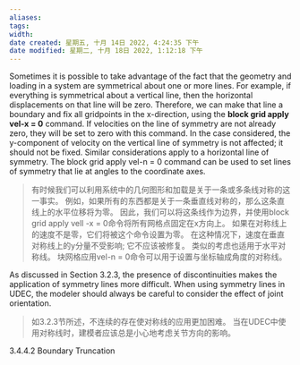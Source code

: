 ```yaml
---
aliases: 
tags: 
width:
date created: 星期五, 十月 14日 2022, 4:24:35 下午
date modified: 星期二, 十月 18日 2022, 1:12:18 下午
---
```

Sometimes it is possible to take advantage of the fact that the geometry and loading in a system are symmetrical about one or more lines. For example, if everything is symmetrical about a vertical line, then the horizontal displacements on that line will be zero. Therefore, we can make that line a boundary and fix all gridpoints in the x-direction, using the **block grid apply vel-x = 0** command. If velocities on the line of symmetry are not already zero, they will be set to zero with this command.
In the case considered, the y-component of velocity on the vertical line of symmetry is not affected; it should not be fixed. Similar considerations apply to a horizontal line of symmetry. The block grid apply vel-n = 0 command can be used to set lines of symmetry that lie at angles to the coordinate axes.
>有时候我们可以利用系统中的几何图形和加载是关于一条或多条线对称的这一事实。
例如，如果所有的东西都是关于一条垂直线对称的，那么这条直线上的水平位移将为零。
因此，我们可以将这条线作为边界，并使用block grid apply vell -x = 0命令将所有网格点固定在x方向上。
如果在对称线上的速度不是零，它们将被这个命令设置为零。
在这种情况下，速度在垂直对称线上的y分量不受影响;
它不应该被修复。
类似的考虑也适用于水平对称线。
块网格应用vel-n = 0命令可以用于设置与坐标轴成角度的对称线。

As discussed in Section 3.2.3, the presence of discontinuities makes the application of symmetry lines more difficult. When using symmetry lines in UDEC, the modeler should always be careful to consider the effect of joint orientation.
>如3.2.3节所述，不连续的存在使对称线的应用更加困难。
当在UDEC中使用对称线时，建模者应该总是小心地考虑关节方向的影响。

3.4.4.2 Boundary Truncation